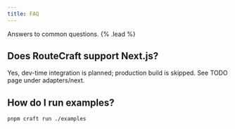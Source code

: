 ```yaml
---
title: FAQ
---
```


Answers to common questions. {% .lead %}

## Does RouteCraft support Next.js?

Yes, dev-time integration is planned; production build is skipped. See TODO page under adapters/next.

## How do I run examples?

```bash
pnpm craft run ./examples
```
